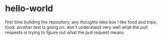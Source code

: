 # hello-world
first time building the repository, any thoughts idea box
I like food and trips, food.
another test is going on.
don't understand very well what the pull requests is
trying to fgiure out what the pull request means
